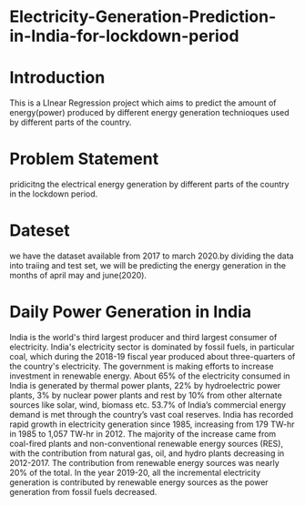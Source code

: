 # Electricity-Generation-Prediction-in-India-for-lockdown-period
# Introduction
This is a LInear Regression project which aims to predict the amount of energy(power) produced by different energy generation technioques used by different parts of the country.
# Problem Statement
pridicitng the electrical energy generation by different parts of the country in the lockdown period.
# Dateset
we have the dataset available from 2017 to march 2020.by dividing the data into traiing and test set, we will be predicting the energy generation in the months of april may and june(2020).
# Daily Power Generation in India
India is the world's third largest producer and third largest consumer of electricity. India's electricity sector is dominated by fossil fuels, in particular coal, which during the 2018-19 fiscal year produced about three-quarters of the country's electricity. The government is making efforts to increase investment in renewable energy. About 65% of the electricity consumed in India is generated by thermal power plants, 22% by hydroelectric power plants, 3% by nuclear power plants and rest by 10% from other alternate sources like solar, wind, biomass etc. 53.7% of India’s commercial energy demand is met through the country’s vast coal reserves.
India has recorded rapid growth in electricity generation since 1985, increasing from 179 TW-hr in 1985 to 1,057 TW-hr in 2012. The majority of the increase came from coal-fired plants and non-conventional renewable energy sources (RES), with the contribution from natural gas, oil, and hydro plants decreasing in 2012-2017. The contribution from renewable energy sources was nearly 20% of the total. In the year 2019-20, all the incremental electricity generation is contributed by renewable energy sources as the power generation from fossil fuels decreased.

